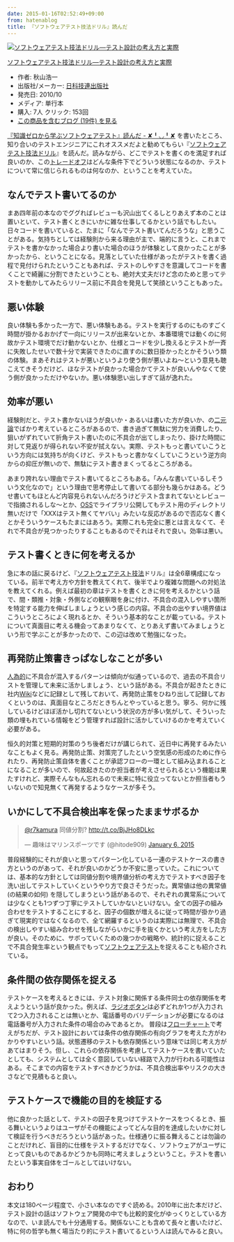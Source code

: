 ```yaml
---
date: 2015-01-16T02:52:49+09:00
from: hatenablog
title: 『ソフトウェアテスト技法ドリル』読んだ
---
```


<p><div class="hatena-asin-detail"><a href="http://www.amazon.co.jp/exec/obidos/ASIN/4817193603/r7kamura-22/"><img src="http://ecx.images-amazon.com/images/I/41c%2BTQK0BJL._SL160_.jpg" class="hatena-asin-detail-image" alt="ソフトウェアテスト技法ドリル―テスト設計の考え方と実際" title="ソフトウェアテスト技法ドリル―テスト設計の考え方と実際"></a><div class="hatena-asin-detail-info"><p class="hatena-asin-detail-title"><a href="http://www.amazon.co.jp/exec/obidos/ASIN/4817193603/r7kamura-22/">ソフトウェアテスト技法ドリル―テスト設計の考え方と実際</a></p><ul><li><span class="hatena-asin-detail-label">作者:</span> 秋山浩一</li><li><span class="hatena-asin-detail-label">出版社/メーカー:</span> <a class="keyword" href="http://d.hatena.ne.jp/keyword/%C6%FC%B2%CA%B5%BB%CF%A2%BD%D0%C8%C7%BC%D2">日科技連出版社</a></li><li><span class="hatena-asin-detail-label">発売日:</span> 2010/10</li><li><span class="hatena-asin-detail-label">メディア:</span> 単行本</li><li><span class="hatena-asin-detail-label">購入</span>: 7人 <span class="hatena-asin-detail-label">クリック</span>: 153回</li><li><a href="http://d.hatena.ne.jp/asin/4817193603/r7kamura-22" target="_blank">この商品を含むブログ (19件) を見る</a></li></ul></div><div class="hatena-asin-detail-foot"></div></div></p>

<p><a href="http://r7kamura.hatenablog.com/entry/2015/01/12/180301">『知識ゼロから学ぶソフトウェアテスト』読んだ - ✘╹◡╹✘</a> を書いたところ、知り合いのテストエンジニアにこれオススメだよと勧めてもらい『<a href="http://www.amazon.co.jp/dp/4817193603/r7kamura-22">ソフトウェアテスト技法ドリル</a>』を読んだ。読みながら、どこでテストを書くのを満足すれば良いのか、この<a class="keyword" href="http://d.hatena.ne.jp/keyword/%A5%C8%A5%EC%A1%BC%A5%C9%A5%AA%A5%D5">トレードオフ</a>はどんな条件下でどういう状態になるのか、テストについて常に信じられるものは何なのか、ということを考えていた。</p>

<h2>なんでテスト書いてるのか</h2>

<p>まあ四年前の本なのでググればレビューも沢山出てくるしとりあえず本のことは置いといて、テスト書くときにいかに雑な仕事してるかという話でもしたい。日々コードを書いていると、たまに「なんでテスト書いてんだろうな」と思うことがある。気持ちとしては経験則から来る理由が主で、端的に言うと、これまでテストを書かなかった場合より書いた場合のほうが体験として良かったことが多かったから、ということになる。見落としていた仕様があったがテストを書く過程で見付けられたということもあれば、テストのしやすさを意識してコードを書くことで綺麗に分割できたということも、絶対大丈夫だけど念のためと思ってテストを動かしてみたらリリース前に不具合を発見して笑顔ということもあった。</p>

<h2>悪い体験</h2>

<p>良い体験も多かった一方で、悪い体験もある。テストを実行するのにものすごく時間が掛かるおかげで一向にリリースが出来ないとか、本番環境では動くのに何故かテスト環境でだけ動かないとか、仕様とコードを少し換えるとテストが一斉に失敗したせいで数十分で実装できたのに直すのに数日掛かったとかそういう類の体験。まあそれはテストが悪いというより使う側が悪いよね〜という意見も聴こえてきそうだけど、ほなテストが良かった場合かてテストが良いんやなくて使う側が良かっただけやないか。悪い体験思い出しすぎて話が逸れた。</p>

<h2>効率が悪い</h2>

<p>経験則だと、テスト書かないほうが良いか・あるいは書いた方が良いか、の<a class="keyword" href="http://d.hatena.ne.jp/keyword/%C6%F3%B8%B5%CF%C0">二元論</a>でばかり考えているところがあるので、書き過ぎて無駄に労力を消費したり、狙いがずれていて折角テスト書いたのに不具合が出てしまったり、掛けた時間に対して見返りが得られない不安が拭えない。実際、テストもっと書いていこうという方向には気持ちが向くけど、テストもっと書かなくしていこうという逆方向からの抑圧が無いので、無駄にテスト書きまくってるところがある。</p>

<p>あまり誇れない理由でテスト書いてるところもある。「みんな書いているしそういう文化なので」という理由で思考停止して書いてる部分も幾らかはある。どうせ書いてもほとんど内容見られないんだろうけどテスト含まれてないとレビューで指摘されるしな〜とか、<a class="keyword" href="http://d.hatena.ne.jp/keyword/OSS">OSS</a>でライブラリ公開してもテスト用のディレクトリ無いだけで「XXXはテスト無くてヤバい」みたいな反応があるので否応なく書くとかそういうケースもたまにはあろう。実際これも完全に悪とは言えなくて、それで不具合が見つかったりすることもあるのでそれはそれで良い。効率は悪い。</p>

<h2>テスト書くときに何を考えるか</h2>

<p>急に本の話に戻るけど、『<a class="keyword" href="http://d.hatena.ne.jp/keyword/%A5%BD%A5%D5%A5%C8%A5%A6%A5%A7%A5%A2%A5%C6%A5%B9%A5%C8">ソフトウェアテスト</a><a class="keyword" href="http://d.hatena.ne.jp/keyword/%B5%BB%CB%A1">技法</a>ドリル』は全6章構成になっている。前半で考え方や方針を教えてくれて、後半でより複雑な問題への対処法を教えてくれる。例えば最初の章はテストを書くときに何を考えるかという話で、間・類推・対象・外側などの観察眼を身に付け、不具合の混入しやすい箇所を特定する能力を伸ばしましょうという感じの内容。不具合の出やすい境界値はこういうところによく現れるとか、そういう基本的なことが載っている。テストについて真面目に考える機会ってあまりなくて、とりあえず書いてみましょうという形で学ぶことが多かったので、この辺は改めて勉強になった。</p>

<h2>再発防止策書きっぱなしなことが多い</h2>

<p><a class="keyword" href="http://d.hatena.ne.jp/keyword/%BF%CD%B0%D9%C5%AA">人為的</a>に不具合が混入するパターンは傾向が似通っているので、過去の不具合リストを管理して未来に活かしましょう、という話がある。不具合が起きたときに社内<a class="keyword" href="http://d.hatena.ne.jp/keyword/Wiki">Wiki</a>などに記録として残しておいて、再発防止策をひねり出して記録しておくというのは、真面目なところだときちんとやっていると思う。寧ろ、何かに残しているけどほぼ活かし切れてないという状況の方が多い気がして、そういった類の埋もれている情報をどう管理すれば設計に活かしていけるのかを考えていく必要がある。</p>

<p>恒久的対策と短期的対策のうち後者だけが講じられて、近日中に再発するみたいなこともよく見る。再発防止策、対策完了したという空気感の形成のために作られたり、再発防止策自体を書くことが承認フローの一環として組み込まれることになることが多いので、何故起きたのか担当者が考えさせられるという機能は果たすけれど、実際そんなもん忘れるので未来に特に役立ってないとか担当者もういないので知見無くて再発するようなケースが多そう。</p>

<h2>いかにして不具合検出率を保ったままサボるか</h2>

<p><blockquote class="twitter-tweet" lang="HASH(0x849fb38)"><p><a href="https://twitter.com/r7kamura">@r7kamura</a> 同値分割? <a href="http://t.co/BjJHo8DLkc">http://t.co/BjJHo8DLkc</a></p>&mdash; 趣味はマリンスポーツです (@hitode909) <a href="https://twitter.com/hitode909/status/552423434727473152">January 6, 2015</a></blockquote><script async src="//platform.twitter.com/widgets.js" charset="utf-8"></script></p>

<p>普段経験的にそれが良いと思ってパターン化している一連のテストケースの書き方というのがあって、それが良いのかどうか不安に思っていた。これについては、基本的な方針としては同値分割や境界値分析の考え方でテストすべき因子を洗い出してテストしていくというやり方で良さそうだった。異常値は他の異常値 (の結果の如何) を隠してしまうという話があるので、それぞれの異常系については少なくとも1つずつ丁寧にテストしていかないといけない。全ての因子の組み合わせをテストすることにすると、因子の個数が増えるに従って時間が掛かり過ぎて現実的ではなくなるので、全て網羅するというのは実際には無理で、不具合の検出しやすい組み合わせを残しながらいかに手を抜くかという考え方をした方が良い。そのために、サボっていくための幾つかの戦略や、統計的に捉えることで不具合発生率という観点でもって<a class="keyword" href="http://d.hatena.ne.jp/keyword/%A5%BD%A5%D5%A5%C8%A5%A6%A5%A7%A5%A2%A5%C6%A5%B9%A5%C8">ソフトウェアテスト</a>を捉えることも紹介されている。</p>

<h2>条件間の依存関係を捉える</h2>

<p>テストケースを考えるときには、テスト対象に関係する条件同士の依存関係を考えようという話が良かった。例えば、<a class="keyword" href="http://d.hatena.ne.jp/keyword/%A5%E9%A5%B8%A5%AA%A5%DC%A5%BF%A5%F3">ラジオボタン</a>は必ずどれか1つが入力されて2つ入力されることは無いとか、電話番号のバリデーションが必要になるのは電話番号が入力された条件の場合のみであるとか。
普段は<a class="keyword" href="http://d.hatena.ne.jp/keyword/%A5%D5%A5%ED%A1%BC%A5%C1%A5%E3%A1%BC%A5%C8">フローチャート</a>で考えがちだが、テスト設計においては条件の依存関係の有向グラフを考えた方がわかりやすいという話。状態遷移のテストも依存関係という意味では同じ考え方があてはまりそう。但し、これらの依存関係を考慮してテストケースを書いていたとしても、システムとしては全く意図していない経路で入力が行われる可能性はある。そこまでの内容をテストすべきかどうかは、不具合検出率やリスクの大きさなどで見積もると良い。</p>

<h2>テストケースで機能の目的を検証する</h2>

<p>他に良かった話として、テストの因子を見つけてテストケースをつくるとき、振る舞いというよりはユーザがその機能によってどんな目的を達成したいかに対して検証を行うべきだろうという話があった。仕様通りに振る舞えることは勿論のことだけれど、盲目的に仕様をテストするだけでなく、ソフトウェアがユーザにとって良いものであるかどうかも同時に考えましょうということ。テストを書いたという事実自体をゴールとしてはいけない。</p>

<h2>おわり</h2>

<p>本文は180ページ程度で、小さい本なのですぐ読める。2010年に出た本だけど、テスト設計の話はソフトウェア開発の中でも比較的変化がゆっくりとしている方なので、いま読んでも十分通用する。関係ないことも含めて長々と書いたけど、特に何の哲学も無く場当たり的にテスト書いてるという人は読んでみると良い。</p>

